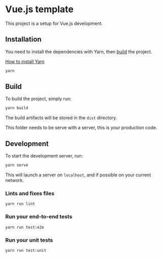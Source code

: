 # Vue.js template

This project is a setup for Vue.js development.

## Installation

You need to install the dependencies with Yarn, then [build](#build) the project.

[How to install Yarn](https://yarnpkg.com/lang/en/docs/install/#debian-stable)

```bash
yarn
```

## Build

To build the project, simply run:

```bash
yarn build
```

The build artifacts will be stored in the `dist` directory.

This folder needs to be serve with a server, this is your production code.

## Development

To start the development server, run:

```bash
yarn serve
```

This will launch a server on `localhost`, and if possible on your current network.

### Lints and fixes files
```
yarn run lint
```

### Run your end-to-end tests
```
yarn run test:e2e
```

### Run your unit tests
```
yarn run test:unit
